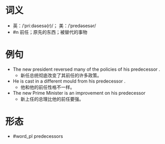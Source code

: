 # 词义
- 英：/ˈpriːdəsesə(r)/； 美：/ˈpredəsesər/
- #n 前任；原先的东西；被替代的事物
# 例句
- The new president reversed many of the policies of his predecessor .
	- 新任总统彻底改变了其前任的许多政策。
- He is cast in a different mould from his predecessor .
	- 他和他的前任性格不一样。
- The new Prime Minister is an improvement on his predecessor
	- 新上任的总理比他的前任要强。
# 形态
- #word_pl predecessors
